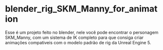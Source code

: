 # blender_rig_SKM_Manny_for_animation
Esse é um projeto feito no blender, nele você pode encontrar o personagem SKM_Manny, com um sistema de IK completo para que consiga criar animações compativeis com o modelo padrão de rig da Unreal Engine 5.
